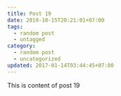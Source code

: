 ```yaml
---
title: Post 19
date: 2019-10-15T20:21:01+07:00
tags:
  - random post
  - untagged
category:
  - random post
  - uncategorized
updated: 2017-01-14T03:44:45+07:00
---
```

This is content of post 19